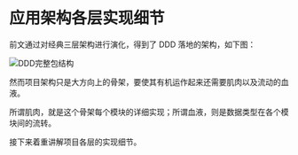 # 应用架构各层实现细节

前文通过对经典三层架构进行演化，得到了 DDD 落地的架构，如下图：

![DDD完整包结构](/images/2/ct.005.jpg)

然而项目架构只是大方向上的骨架，要使其有机运作起来还需要肌肉以及流动的血液。

所谓肌肉，就是这个骨架每个模块的详细实现；所谓血液，则是数据类型在各个模块间的流转。

接下来着重讲解项目各层的实现细节。

<!--@include: ../footer.md-->
